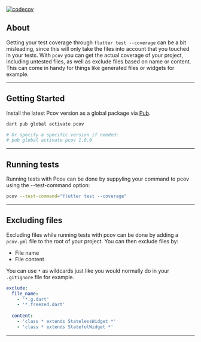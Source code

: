 [![codecov](https://codecov.io/gh/pinchbv/pcov/branch/develop/graph/badge.svg?token=Wuf1i3qiTc)](https://codecov.io/gh/pinchbv/pcov)

## About

Getting your test coverage through `flutter test --coverage` can be a bit misleading, since this 
will only take the files into account that you touched in your tests. With `pcov` you can get the
actual coverage of your project, including untested files, as well as exclude files based on name
or content. This can come in handy for things like generated files or widgets for example.

---

## Getting Started

Install the latest Pcov version as a global package via [Pub](https://pub.dev/).

```bash
dart pub global activate pcov

# Or specify a specific version if needed:
# pub global activate pcov 1.0.0
```

---

## Running tests

Running tests with Pcov can be done by suppyling your command to pcov using the --test-command option:

```bash
pcov --test-command="flutter test --coverage"
```

---

## Excluding files

Excluding files while running tests with pcov can be done by adding a `pcov.yml` file to the root of
your project. You can then exclude files by:

- File name
- File content

You can use `*` as wildcards just like you would normally do in your `.gitignore` file for example.

```yaml
exclude:
  file_name:
    - '*.g.dart'
    - '*.freezed.dart'
    
  content:
    - 'class * extends StatelessWidget *'
    - 'class * extends StatefulWidget *'
```

---